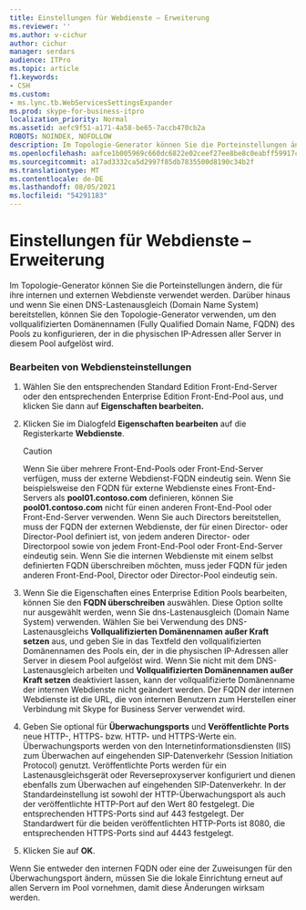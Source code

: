 ```yaml
---
title: Einstellungen für Webdienste – Erweiterung
ms.reviewer: ''
ms.author: v-cichur
author: cichur
manager: serdars
audience: ITPro
ms.topic: article
f1.keywords:
- CSH
ms.custom:
- ms.lync.tb.WebServicesSettingsExpander
ms.prod: skype-for-business-itpro
localization_priority: Normal
ms.assetid: aefc9f51-a171-4a58-be65-7accb470cb2a
ROBOTS: NOINDEX, NOFOLLOW
description: Im Topologie-Generator können Sie die Porteinstellungen ändern, die für ihre internen und externen Webdienste verwendet werden. Darüber hinaus und wenn Sie einen DNS-Lastenausgleich (Domain Name System) bereitstellen, können Sie den Topologie-Generator verwenden, um den vollqualifizierten Domänennamen (Fully Qualified Domain Name, FQDN) des Pools zu konfigurieren, der in die physischen IP-Adressen aller Server in diesem Pool aufgelöst wird.
ms.openlocfilehash: aafce1b005969c660dc6822e02ceef27ee8be8c0eabff59917c0f8160bed0c50
ms.sourcegitcommit: a17ad3332ca5d2997f85db7835500d8190c34b2f
ms.translationtype: MT
ms.contentlocale: de-DE
ms.lasthandoff: 08/05/2021
ms.locfileid: "54291183"
---
```

# <a name="web-services-settings-expander"></a>Einstellungen für Webdienste – Erweiterung
 
Im Topologie-Generator können Sie die Porteinstellungen ändern, die für ihre internen und externen Webdienste verwendet werden. Darüber hinaus und wenn Sie einen DNS-Lastenausgleich (Domain Name System) bereitstellen, können Sie den Topologie-Generator verwenden, um den vollqualifizierten Domänennamen (Fully Qualified Domain Name, FQDN) des Pools zu konfigurieren, der in die physischen IP-Adressen aller Server in diesem Pool aufgelöst wird.
  
### <a name="editing-web-services-settings"></a>Bearbeiten von Webdiensteinstellungen

1. Wählen Sie den entsprechenden Standard Edition Front-End-Server oder den entsprechenden Enterprise Edition Front-End-Pool aus, und klicken Sie dann auf **Eigenschaften bearbeiten.**
    
2. Klicken Sie im Dialogfeld **Eigenschaften bearbeiten** auf die Registerkarte **Webdienste**.
    
    > [!CAUTION]
    > Wenn Sie über mehrere Front-End-Pools oder Front-End-Server verfügen, muss der externe Webdienst-FQDN eindeutig sein. Wenn Sie beispielsweise den FQDN für externe Webdienste eines Front-End-Servers als **pool01.contoso.com** definieren, können Sie **pool01.contoso.com** nicht für einen anderen Front-End-Pool oder Front-End-Server verwenden. Wenn Sie auch Directors bereitstellen, muss der FQDN der externen Webdienste, der für einen Director- oder Director-Pool definiert ist, von jedem anderen Director- oder Directorpool sowie von jedem Front-End-Pool oder Front-End-Server eindeutig sein. Wenn Sie die internen Webdienste mit einem selbst definierten FQDN überschreiben möchten, muss jeder FQDN für jeden anderen Front-End-Pool, Director oder Director-Pool eindeutig sein.
  
3. Wenn Sie die Eigenschaften eines Enterprise Edition Pools bearbeiten, können Sie den **FQDN überschreiben** auswählen. Diese Option sollte nur ausgewählt werden, wenn Sie dns-Lastenausgleich (Domain Name System) verwenden. Wählen Sie bei Verwendung des DNS-Lastenausgleichs **Vollqualifizierten Domänennamen außer Kraft setzen** aus, und geben Sie in das Textfeld den vollqualifizierten Domänennamen des Pools ein, der in die physischen IP-Adressen aller Server in diesem Pool aufgelöst wird. Wenn Sie nicht mit dem DNS-Lastenausgleich arbeiten und **Vollqualifizierten Domänennamen außer Kraft setzen** deaktiviert lassen, kann der vollqualifizierte Domänenname der internen Webdienste nicht geändert werden. Der FQDN der internen Webdienste ist die URL, die von internen Benutzern zum Herstellen einer Verbindung mit Skype for Business Server verwendet wird.
    
4. Geben Sie optional für **Überwachungsports** und **Veröffentlichte Ports** neue HTTP-, HTTPS- bzw. HTTP- und HTTPS-Werte ein. Überwachungsports werden von den Internetinformationsdiensten (IIS) zum Überwachen auf eingehenden SIP-Datenverkehr (Session Initiation Protocol) genutzt. Veröffentlichte Ports werden für ein Lastenausgleichsgerät oder Reverseproxyserver konfiguriert und dienen ebenfalls zum Überwachen auf eingehenden SIP-Datenverkehr. In der Standardeinstellung ist sowohl der HTTP-Überwachungsport als auch der veröffentlichte HTTP-Port auf den Wert 80 festgelegt. Die entsprechenden HTTPS-Ports sind auf 443 festgelegt. Der Standardwert für die beiden veröffentlichten HTTP-Ports ist 8080, die entsprechenden HTTPS-Ports sind auf 4443 festgelegt.
    
5. Klicken Sie auf **OK**.
    
Wenn Sie entweder den internen FQDN oder eine der Zuweisungen für den Überwachungsport ändern, müssen Sie die lokale Einrichtung erneut auf allen Servern im Pool vornehmen, damit diese Änderungen wirksam werden.
  

